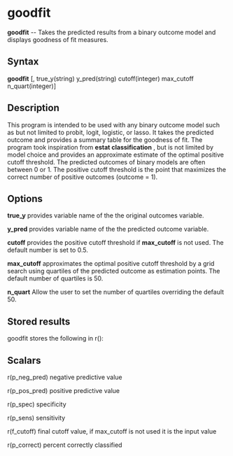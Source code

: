 # goodfit

__goodfit__ -- Takes the predicted results from a binary outcome model and displays goodness of fit measures.  

Syntax
----------

__**goodfit**__ [, true_y(string) y_pred(string) cutoff(integer) max_cutoff n_quart(integer)]  

Description
----------

This program is intended to be used with any binary outcome model such as but not limited to probit, logit, logistic, or lasso. It takes the predicted outcome and provides a summary table for the goodness of fit. The program took inspiration from __estat classification__ , but is not limited by model choice and provides an approximate estimate of the optimal positive cutoff threshold. The predicted outcomes of binary models are often between 0 or 1. The positive cutoff threshold is the point that maximizes the correct number of positive outcomes (outcome = 1).   

Options
----------

__true_y__  provides variable name of the the original outcomes variable.

__y_pred__ provides variable name of the the predicted outcome variable.  

__cutoff__ provides the positive cutoff threshold if __max_cutoff__ is not used. The default number is set to 0.5.

__max_cutoff__ approximates the optimal positive cutoff threshold by a grid search using quartiles of the predicted outcome as estimation points. The default number of quartiles is 50.

__n_quart__ Allow the user to set the number of quartiles overriding  the default 50.  

Stored results
----------

goodfit stores the following in r():  

Scalars
----------

r(p_neg_pred) negative predictive value

r(p_pos_pred) positive predictive value

r(p_spec) specificity

r(p_sens) sensitivity

r(f_cutoff) final cutoff value, if max_cutoff is not used it is the input value

r(p_correct) percent correctly classified
